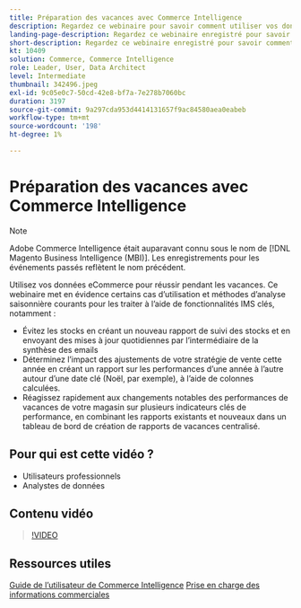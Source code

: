 ```yaml
---
title: Préparation des vacances avec Commerce Intelligence
description: Regardez ce webinaire pour savoir comment utiliser vos données eCommerce pour réussir pendant la période des fêtes.
landing-page-description: Regardez ce webinaire enregistré pour savoir comment utiliser vos données eCommerce pour réussir pendant la période des fêtes.
short-description: Regardez ce webinaire enregistré pour savoir comment utiliser vos données eCommerce pour réussir pendant la période des fêtes.
kt: 10409
solution: Commerce, Commerce Intelligence
role: Leader, User, Data Architect
level: Intermediate
thumbnail: 342496.jpeg
exl-id: 9c05e0c7-50cd-42e8-bf7a-7e278b7060bc
duration: 3197
source-git-commit: 9a297cda953d4414131657f9ac84580aea0eabeb
workflow-type: tm+mt
source-wordcount: '198'
ht-degree: 1%

---
```


# Préparation des vacances avec Commerce Intelligence

>[!NOTE]
>
>Adobe Commerce Intelligence était auparavant connu sous le nom de [!DNL Magento Business Intelligence (MBI)]. Les enregistrements pour les événements passés reflètent le nom précédent.

Utilisez vos données eCommerce pour réussir pendant les vacances. Ce webinaire met en évidence certains cas d’utilisation et méthodes d’analyse saisonnière courants pour les traiter à l’aide de fonctionnalités IMS clés, notamment :

- Évitez les stocks en créant un nouveau rapport de suivi des stocks et en envoyant des mises à jour quotidiennes par l’intermédiaire de la synthèse des emails
- Déterminez l’impact des ajustements de votre stratégie de vente cette année en créant un rapport sur les performances d’une année à l’autre autour d’une date clé (Noël, par exemple), à l’aide de colonnes calculées.
- Réagissez rapidement aux changements notables des performances de vacances de votre magasin sur plusieurs indicateurs clés de performance, en combinant les rapports existants et nouveaux dans un tableau de bord de création de rapports de vacances centralisé.

## Pour qui est cette vidéo ?

- Utilisateurs professionnels
- Analystes de données

## Contenu vidéo

>[!VIDEO](https://video.tv.adobe.com/v/342496?quality=12&learn=on)

## Ressources utiles

[Guide de l’utilisateur de Commerce Intelligence](https://experienceleague.adobe.com/docs/commerce-business-intelligence/mbi/guide-overview.html?lang=fr)
[Prise en charge des informations commerciales](https://experienceleague.adobe.com/docs/commerce-knowledge-base/kb/troubleshooting/miscellaneous/mbi-service-policies.html)

